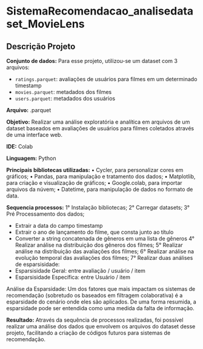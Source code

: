 # SistemaRecomendacao_analisedataset_MovieLens

## Descrição Projeto

**Conjunto de dados:**
Para esse projeto, utilizou-se um dataset com 3 arquivos:
- `ratings.parquet`: avaliações de usuários para filmes em um determinado timestamp
- `movies.parquet`: metadados dos filmes
- `users.parquet`: metadados dos usuários

**Arquivo:** .parquet

**Objetivo:**
Realizar uma análise exploratória e analítica em arquivos de um dataset baseados em avaliações de usuários para filmes coletados através de uma interface web.

**IDE:** Colab

**Linguagem:** Python 

**Principais bibliotecas utilizadas:**
•	Cycler, para personalizar cores em gráficos;
•	Pandas, para manipulação e tratamento dos dados;
•	Matplotlib, para criação e visualização de gráficos;
•	Google.colab, para importar arquivos da núvem;
•	Datetime, para manipulação de dados no formato de data.

**Sequencia processos:**
1° Instalação bibliotecas; 
2° Carregar datasets;
3° Pré Processamento dos dados;
- Extrair a data do campo timestamp
- Extrair o ano de lançamento do filme, que consta junto ao título
- Converter a string concatenada de gêneros em uma lista de gêneros
4° Realizar análise na distribuição dos gêneros dos filmes;
5° Realizar análise na distribuição das avaliações dos filmes;
6° Realizar análise na evolução temporal das avaliações dos filmes;
7° Realizar duas análises de esparsisidade:
- Esparsisidade Geral: entre avaliação / usuário / item 
- Esparsisidade Específica: entre Usuário / item

Análise da Esparsidade: Um dos fatores que mais impactam os sistemas de recomendação (sobretudo os baseados em filtragem colaborativa) é a esparsidade do cenário onde eles são aplicados. De uma forma resumida, a esparsidade pode ser entendida como uma medida da falta de informação.

**Resultado:**
Através da sequência de processos realizadas, foi possível realizar uma análise dos dados que envolvem os arquivos do dataset desse projeto, facilitando a criação de códigos futuros para sistemas de recomendação.
